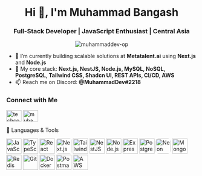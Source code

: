 <h1 align="center">Hi 👋, I'm Muhammad Bangash</h1>
<h3 align="center">Full-Stack Developer | JavaScript Enthusiast | Central Asia</h3>

<p align="center">
  <img src="https://komarev.com/ghpvc/?username=muhammaddev-op&label=Profile%20views&color=0e75b6&style=flat" alt="muhammaddev-op" />
</p>

- 🔭 I’m currently building scalable solutions at **Metatalent.ai** using **Next.js** and **Node.js**  
- 🌱 My core stack: **Next.js, NestJS, Node.js, MySQL, NoSQL, PostgreSQL, Tailwind CSS, Shadcn UI, REST APIs, CI/CD, AWS**  
- 📫 Reach me on Discord: **@MuhammadDev#2218**  

### Connect with Me  
<p align="left">
  <a href="https://twitter.com/techcoders911" target="_blank"><img align="center" src="https://raw.githubusercontent.com/rahuldkjain/github-profile-readme-generator/master/src/images/icons/Social/twitter.svg" alt="techcoders911" height="30" width="40" /></a>
  <a href="https://linkedin.com/in/muhammad-bangash-24b241224" target="_blank"><img align="center" src="https://raw.githubusercontent.com/rahuldkjain/github-profile-readme-generator/master/src/images/icons/Social/linked-in-alt.svg" alt="muhammad-bangash-24b241224" height="30" width="40" /></a>
</p>

🚀 Languages & Tools
<p align="left"> <a href="https://developer.mozilla.org/en-US/docs/Web/JavaScript" target="_blank"><img src="https://cdn.jsdelivr.net/gh/devicons/devicon/icons/javascript/javascript-original.svg" alt="JavaScript" width="40" height="40"/></a> <a href="https://www.typescriptlang.org/" target="_blank"><img src="https://cdn.jsdelivr.net/gh/devicons/devicon/icons/typescript/typescript-original.svg" alt="TypeScript" width="40" height="40"/></a> <a href="https://reactjs.org/" target="_blank"><img src="https://cdn.jsdelivr.net/gh/devicons/devicon/icons/react/react-original.svg" alt="React" width="40" height="40"/></a> <a href="https://nextjs.org/" target="_blank"><img src="https://cdn.jsdelivr.net/gh/devicons/devicon/icons/nextjs/nextjs-original.svg" alt="Next.js" width="40" height="40" style="background:white; border-radius:5px;"/></a> <a href="https://tailwindcss.com/" target="_blank"><img src="https://cdn.jsdelivr.net/gh/devicons/devicon/icons/tailwindcss/tailwindcss-plain.svg" alt="Tailwind CSS" width="40" height="40"/></a> <a href="https://nestjs.com/" target="_blank"><img src="https://cdn.jsdelivr.net/gh/devicons/devicon/icons/nestjs/nestjs-plain.svg" alt="NestJS" width="40" height="40"/></a> <a href="https://nodejs.org/" target="_blank"><img src="https://cdn.jsdelivr.net/gh/devicons/devicon/icons/nodejs/nodejs-original.svg" alt="Node.js" width="40" height="40"/></a> <a href="https://expressjs.com/" target="_blank"><img src="https://cdn.jsdelivr.net/gh/devicons/devicon/icons/express/express-original.svg" alt="Express" width="40" height="40"/></a> <a href="https://www.postgresql.org/" target="_blank"><img src="https://cdn.jsdelivr.net/gh/devicons/devicon/icons/postgresql/postgresql-original.svg" alt="PostgreSQL" width="40" height="40"/></a> <a href="https://neon.tech/" target="_blank"><img src="https://avatars.githubusercontent.com/u/101784865?s=200&v=4" alt="Neon" width="40" height="40" style="border-radius:8px;"/></a> <a href="https://www.mongodb.com/" target="_blank"><img src="https://cdn.jsdelivr.net/gh/devicons/devicon/icons/mongodb/mongodb-original.svg" alt="MongoDB" width="40" height="40"/></a> <a href="https://redis.io/" target="_blank"><img src="https://cdn.jsdelivr.net/gh/devicons/devicon/icons/redis/redis-original.svg" alt="Redis" width="40" height="40"/></a> <a href="https://git-scm.com/" target="_blank"><img src="https://cdn.jsdelivr.net/gh/devicons/devicon/icons/git/git-original.svg" alt="Git" width="40" height="40"/></a> <a href="https://www.docker.com/" target="_blank"><img src="https://cdn.jsdelivr.net/gh/devicons/devicon/icons/docker/docker-original.svg" alt="Docker" width="40" height="40"/></a> <a href="https://postman.com/" target="_blank"><img src="https://cdn.jsdelivr.net/gh/devicons/devicon/icons/postman/postman-original.svg" alt="Postman" width="40" height="40"/></a> <a href="https://aws.amazon.com/" target="_blank"><img src="https://camo.githubusercontent.com/d1d6660d91705d2695d741aec261a7418673976a26744d691c4ef8d17b511093/68747470733a2f2f63646e2e6a7364656c6976722e6e65742f67682f64657669636f6e732f64657669636f6e2f69636f6e732f616d617a6f6e77656273657276696365732f616d617a6f6e77656273657276696365732d706c61696e2d776f72646d61726b2e737667" alt="AWS" width="40" height="40"/></a> </p>
